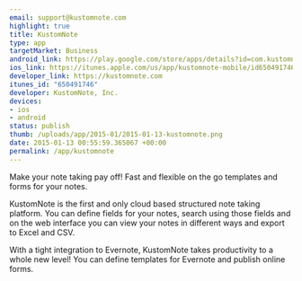 ```yaml
--- 
email: support@kustomnote.com
highlight: true
title: KustomNote
type: app
targetMarket: Business
android_link: https://play.google.com/store/apps/details?id=com.kustomnote.mob
ios_link: https://itunes.apple.com/us/app/kustomnote-mobile/id650491746?ls=1&mt=8
developer_link: https://kustomnote.com
itunes_id: "650491746"
developer: KustomNote, Inc.
devices: 
- ios
- android
status: publish
thumb: /uploads/app/2015-01/2015-01-13-kustomnote.png
date: 2015-01-13 00:55:59.365067 +00:00
permalink: /app/kustomnote
---
```


Make your note taking pay off! Fast and flexible on the go templates and forms for your notes.

KustomNote is the first and only cloud based structured note taking platform. You can define fields for your notes, search using those fields and on the web interface you can view your notes in different ways and export to Excel and CSV. 

With a tight integration to Evernote, KustomNote takes productivity to a whole new level! You can define templates for Evernote and publish online forms.
